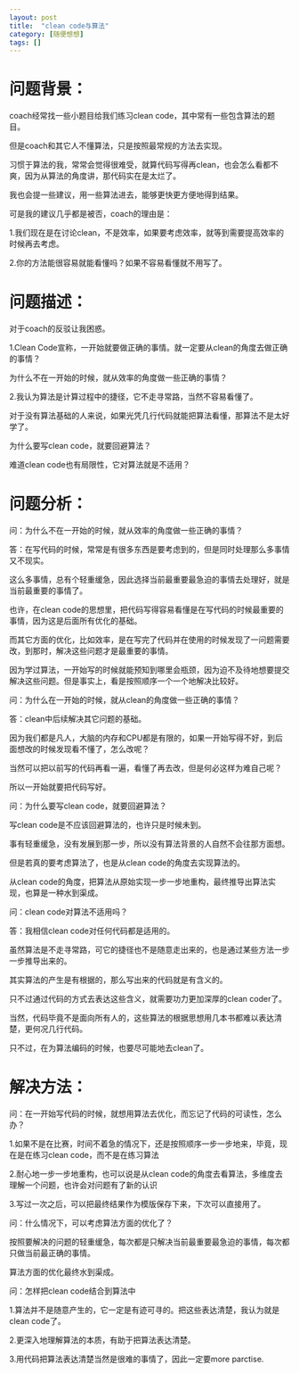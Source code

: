 ```yaml
---
layout: post
title:  "clean code与算法"
category: [随便想想]
tags: []
---
```


# 问题背景：

coach经常找一些小题目给我们练习clean code，其中常有一些包含算法的题目。

但是coach和其它人不懂算法，只是按照最常规的方法去实现。

习惯于算法的我，常常会觉得很难受，就算代码写得再clean，也会怎么看都不爽，因为从算法的角度讲，那代码实在是太烂了。

我也会提一些建议，用一些算法进去，能够更快更方便地得到结果。

可是我的建议几乎都是被否，coach的理由是：

1.我们现在是在讨论clean，不是效率，如果要考虑效率，就等到需要提高效率的时候再去考虑。

2.你的方法能很容易就能看懂吗？如果不容易看懂就不用写了。



# 问题描述：

对于coach的反驳让我困惑。

1.Clean Code宣称，一开始就要做正确的事情。就一定要从clean的角度去做正确的事情？

为什么不在一开始的时候，就从效率的角度做一些正确的事情？

2.我认为算法是计算过程中的捷径，它不走寻常路，当然不容易看懂了。

对于没有算法基础的人来说，如果光凭几行代码就能把算法看懂，那算法不是太好学了。

为什么要写clean code，就要回避算法？

难道clean code也有局限性，它对算法就是不适用？



# 问题分析：

问：为什么不在一开始的时候，就从效率的角度做一些正确的事情？

答：在写代码的时候，常常是有很多东西是要考虑到的，但是同时处理那么多事情又不现实。

这么多事情，总有个轻重缓急，因此选择当前最重要最急迫的事情去处理好，就是当前最重要的事情了。

也许，在clean code的思想里，把代码写得容易看懂是在写代码的时候最重要的事情，因为这是后面所有优化的基础。

而其它方面的优化，比如效率，是在写完了代码并在使用的时候发现了一问题需要改，到那时，解决这些问题才是最重要的事情。

因为学过算法，一开始写的时候就能预知到哪里会瓶颈，因为迫不及待地想要提交解决这些问题。但是事实上，看是按照顺序一个一个地解决比较好。



问：为什么在一开始的时候，就从clean的角度做一些正确的事情？

答：clean中后续解决其它问题的基础。

因为我们都是凡人，大脑的内存和CPU都是有限的，如果一开始写得不好，到后面想改的时候发现看不懂了，怎么改呢？

当然可以把以前写的代码再看一遍，看懂了再去改，但是何必这样为难自己呢？

所以一开始就要把代码写好。



问：为什么要写clean code，就要回避算法？

写clean code是不应该回避算法的，也许只是时候未到。

事有轻重缓急，没有发展到那一步，所以没有算法背景的人自然不会往那方面想。

但是若真的要考虑算法了，也是从clean code的角度去实现算法的。

从clean code的角度，把算法从原始实现一步一步地重构，最终推导出算法实现，也算是一种水到渠成。



问：clean code对算法不适用吗？

答：我相信clean code对任何代码都是适用的。

虽然算法是不走寻常路，可它的捷径也不是随意走出来的，也是通过某些方法一步一步推导出来的。

其实算法的产生是有根据的，那么写出来的代码就是有含义的。

只不过通过代码的方式去表达这些含义，就需要功力更加深厚的clean coder了。

当然，代码毕竟不是面向所有人的，这些算法的根据思想用几本书都难以表达清楚，更何况几行代码。

只不过，在为算法编码的时候，也要尽可能地去clean了。



# 解决方法：

问：在一开始写代码的时候，就想用算法去优化，而忘记了代码的可读性，怎么办？

1.如果不是在比赛，时间不着急的情况下，还是按照顺序一步一步地来，毕竟，现在是在练习clean code，而不是在练习算法

2.耐心地一步一步地重构，也可以说是从clean code的角度去看算法，多维度去理解一个问题，也许会对问题有了新的认识

3.写过一次之后，可以把最终结果作为模版保存下来，下次可以直接用了。



问：什么情况下，可以考虑算法方面的优化了？

按照要解决的问题的轻重缓急，每次都是只解决当前最重要最急迫的事情，每次都只做当前最正确的事情。

算法方面的优化最终水到渠成。



问：怎样把clean code结合到算法中

1.算法并不是随意产生的，它一定是有迹可寻的。把这些表达清楚，我认为就是clean code了。

2.更深入地理解算法的本质，有助于把算法表达清楚。

3.用代码把算法表达清楚当然是很难的事情了，因此一定要more parctise.